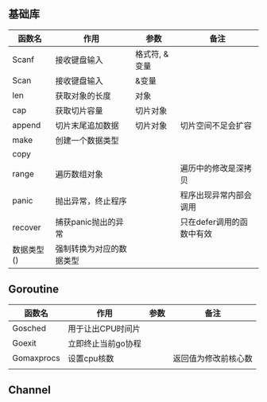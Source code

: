 ## 基础库

| 函数名     | 作用                     | 参数          | 备注                      |
| ---------- | ------------------------ | ------------- | ------------------------- |
| Scanf      | 接收键盘输入             | 格式符, &变量 |                           |
| Scan       | 接收键盘输入             | &变量         |                           |
| len        | 获取对象的长度           | 对象          |                           |
| cap        | 获取切片容量             | 切片对象      |                           |
| append     | 切片末尾追加数据         | 切片对象      | 切片空间不足会扩容        |
| make       | 创建一个数据类型         |               |                           |
| copy       |                          |               |                           |
| range      | 遍历数组对象             |               | 遍历中的修改是深拷贝      |
| panic      | 抛出异常，终止程序       |               | 程序出现异常内部会调用    |
| recover    | 捕获panic抛出的异常      |               | 只在defer调用的函数中有效 |
| 数据类型() | 强制转换为对应的数据类型 |               |                           |

## Goroutine

| 函数名     | 作用               | 参数 | 备注                 |
| ---------- | ------------------ | ---- | -------------------- |
| Gosched    | 用于让出CPU时间片  |      |                      |
| Goexit     | 立即终止当前go协程 |      |                      |
| Gomaxprocs | 设置cpu核数        |      | 返回值为修改前核心数 |
|            |                    |      |                      |

## Channel

